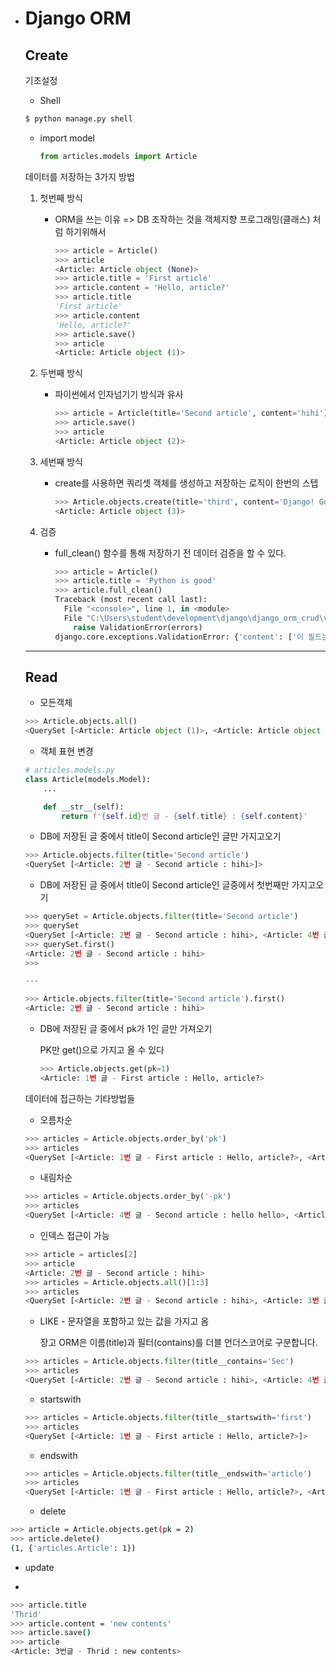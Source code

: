 - # Django ORM

  ## Create

  기초설정

  - Shell

  ```bash
  $ python manage.py shell
  ```

  

  - import model 

    ```python
    from articles.models import Article
    ```

    

  데이터를 저장하는 3가지 방법

  1. 첫번째 방식

     - ORM을 쓰는 이유 => DB 조작하는 것을 객체지향 프로그래밍(클래스) 처럼 하기위해서

       ```python
       >>> article = Article()
       >>> article
       <Article: Article object (None)>
       >>> article.title = 'First article'
       >>> article.content = 'Hello, article?'
       >>> article.title
       'First article'
       >>> article.content
       'Hello, article?'
       >>> article.save()
       >>> article
       <Article: Article object (1)>
       ```

  2. 두번째 방식

     - 파이썬에서 인자넘기기 방식과 유사

       ```python
       >>> article = Article(title='Second article', content='hihi')
       >>> article.save()
       >>> article
       <Article: Article object (2)>
       ```

  3. 세번째 방식

     - create를 사용하면 쿼리셋 객체를 생성하고 저장하는 로직이 한번의 스텝

       ```python
       >>> Article.objects.create(title='third', content='Django! Good')
       <Article: Article object (3)>
       ```

  4. 검증

     - full_clean() 함수를 통해 저장하기 전 데이터 검증을 할 수 있다.

       ```python
       >>> article = Article()
       >>> article.title = 'Python is good'
       >>> article.full_clean()
       Traceback (most recent call last):
         File "<console>", line 1, in <module>
         File "C:\Users\student\development\django\django_orm_crud\venv\lib\site-packages\django\db\models\base.py", line 1203, in full_clean
           raise ValidationError(errors)
       django.core.exceptions.ValidationError: {'content': ['이 필드는 빈 칸으로 둘 수 없습니다.']}
       ```

       

  

  ------

  ## Read

  - 모든객체

  ```python
  >>> Article.objects.all()
  <QuerySet [<Article: Article object (1)>, <Article: Article object (2)>, <Article: Article object (3)>]>
  ```

  - 객체 표현 변경

  ```python
  # articles.models.py
  class Article(models.Model):
      ...
  
      def __str__(self):
          return f'{self.id}번 글 - {self.title} : {self.content}'
  
  ```

  - DB에 저장된 글 중에서 title이 Second article인 글만 가지고오기

  ```python
  >>> Article.objects.filter(title='Second article')
  <QuerySet [<Article: 2번 글 - Second article : hihi>]>
  
  ```

  - DB에 저장된 글 중에서 title이 Second article인 글중에서 첫번째만 가지고오기

  ```python
  >>> querySet = Article.objects.filter(title='Second article')
  >>> querySet
  <QuerySet [<Article: 2번 글 - Second article : hihi>, <Article: 4번 글 - Second article : hello hello>]>
  >>> querySet.first()
  <Article: 2번 글 - Second article : hihi>
  >>>
  
  ---
  
  >>> Article.objects.filter(title='Second article').first()
  <Article: 2번 글 - Second article : hihi>
  
  ```

  - DB에 저장된 글 중에서 pk가 1인 글만 가져오기

    PK만  get()으로 가지고 올 수 있다

    ```python
    >>> Article.objects.get(pk=1)
    <Article: 1번 글 - First article : Hello, article?>
    
    ```

  

  데이터에 접근하는 기타방법들

  - 오름차순

  ```python
  >>> articles = Article.objects.order_by('pk')
  >>> articles
  <QuerySet [<Article: 1번 글 - First article : Hello, article?>, <Article: 2번 글 - Second article : hihi>, <Article: 3번 글 - third : Django! Good>, <Article: 4번 글 - Second article : hello hello>]>
  
  ```

  - 내림차순

  ```python
  >>> articles = Article.objects.order_by('-pk')
  >>> articles
  <QuerySet [<Article: 4번 글 - Second article : hello hello>, <Article: 3번 글 - third : Django! Good>, <Article: 2번 글 - Second article : hihi>, <Article: 1번 글 - First article : Hello, article?>]>
  
  ```

  - 인덱스 접근이 가능

  ```python
  >>> article = articles[2]
  >>> article
  <Article: 2번 글 - Second article : hihi>
  >>> articles = Article.objects.all()[1:3]
  >>> articles
  <QuerySet [<Article: 2번 글 - Second article : hihi>, <Article: 3번 글 - third : Django! Good>]>
  
  ```

  

  - LIKE - 문자열을 포함하고 있는 값을 가지고 옴

    장고 ORM은 이름(title)과 필터(contains)를 더블 언더스코어로 구분합니다.

  ```python
  >>> articles = Article.objects.filter(title__contains='Sec')
  >>> articles
  <QuerySet [<Article: 2번 글 - Second article : hihi>, <Article: 4번 글 - Second article : hello hello>]>
  
  ```

  - startswith

  ```python
  >>> articles = Article.objects.filter(title__startswith='first')
  >>> articles
  <QuerySet [<Article: 1번 글 - First article : Hello, article?>]>
  
  ```

  - endswith

  ```python
  >>> articles = Article.objects.filter(title__endswith='article')
  >>> articles
  <QuerySet [<Article: 1번 글 - First article : Hello, article?>, <Article: 2번 글 - Second article : hihi>, <Article: 4번 글 - Second article : hello hello>]>
  
  ```

  - delete

```bash
>>> article = Article.objects.get(pk = 2)
>>> article.delete()
(1, {'articles.Article': 1})
```

- update

- 

  

```bash
>>> article.title
'Thrid'
>>> article.content = 'new contents'
>>> article.save()
>>> article
<Article: 3번글 - Thrid : new contents>
```


